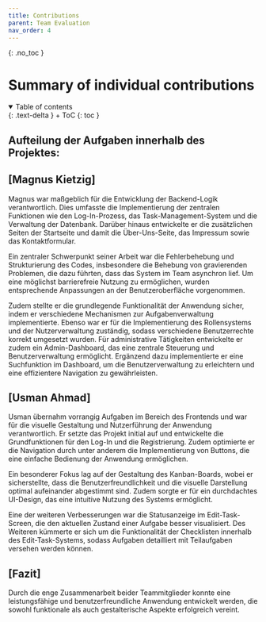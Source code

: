 ```yaml
---
title: Contributions
parent: Team Evaluation
nav_order: 4
---
```



{: .no_toc }
# Summary of individual contributions

<details open markdown="block">
{: .text-delta }
<summary>Table of contents</summary>
+ ToC
{: toc }
</details>

## Aufteilung der Aufgaben innerhalb des Projektes:

## [Magnus Kietzig]

Magnus war maßgeblich für die Entwicklung der Backend-Logik verantwortlich. Dies umfasste die Implementierung der zentralen Funktionen wie den Log-In-Prozess, das Task-Management-System und die Verwaltung der Datenbank. Darüber hinaus entwickelte er die zusätzlichen Seiten der Startseite und damit die Über-Uns-Seite, das Impressum sowie das Kontaktformular.

Ein zentraler Schwerpunkt seiner Arbeit war die Fehlerbehebung und Strukturierung des Codes, insbesondere die Behebung von gravierenden Problemen, die dazu führten, dass das System im Team asynchron lief. Um eine möglichst barrierefreie Nutzung zu ermöglichen, wurden entsprechende Anpassungen an der Benutzeroberfläche vorgenommen.

Zudem stellte er die grundlegende Funktionalität der Anwendung sicher, indem er verschiedene Mechanismen zur Aufgabenverwaltung implementierte. Ebenso war er für die Implementierung des Rollensystems und der Nutzerverwaltung zuständig, sodass verschiedene Benutzerrechte korrekt umgesetzt wurden. Für administrative Tätigkeiten entwickelte er zudem ein Admin-Dashboard, das eine zentrale Steuerung und Benutzerverwaltung ermöglicht. Ergänzend dazu implementierte er eine Suchfunktion im Dashboard, um die Benutzerverwaltung zu erleichtern und eine effizientere Navigation zu gewährleisten.

## [Usman Ahmad]

Usman übernahm vorrangig Aufgaben im Bereich des Frontends und war für die visuelle Gestaltung und Nutzerführung der Anwendung verantwortlich. Er setzte das Projekt initial auf und entwickelte die Grundfunktionen für den Log-In und die Registrierung. Zudem optimierte er die Navigation durch unter anderem die Implementierung von Buttons, die eine einfache Bedienung der Anwendung ermöglichen.

Ein besonderer Fokus lag auf der Gestaltung des Kanban-Boards, wobei er sicherstellte, dass die Benutzerfreundlichkeit und die visuelle Darstellung optimal aufeinander abgestimmt sind. Zudem sorgte er für ein durchdachtes UI-Design, das eine intuitive Nutzung des Systems ermöglicht.

Eine der weiteren Verbesserungen war die Statusanzeige im Edit-Task-Screen, die den aktuellen Zustand einer Aufgabe besser visualisiert. Des Weiteren kümmerte er sich um die Funktionalität der Checklisten innerhalb des Edit-Task-Systems, sodass Aufgaben detailliert mit Teilaufgaben versehen werden können.

## [Fazit]

Durch die enge Zusammenarbeit beider Teammitglieder konnte eine leistungsfähige und benutzerfreundliche Anwendung entwickelt werden, die sowohl funktionale als auch gestalterische Aspekte erfolgreich vereint.